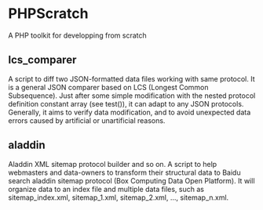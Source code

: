 # PHPScratch

A PHP toolkit for developping from scratch

## lcs_comparer

 A script to diff two JSON-formatted data files working with same protocol.
 It is a general JSON comparer based on LCS (Longest Common Subsequence). 
 Just after some simple modification with the nested protocol definition constant array (see test()), it can adapt to any JSON protocols.
 Generally, it aims to verify data modification, and to avoid unexpected data errors caused by artificial or unartificial reasons.

## aladdin

 Aladdin XML sitemap protocol builder and so on.
 A script to help webmasters and data-owners to transform their structural data to Baidu search aladdin sitemap protocol (Box Computing Data Open Platform).
 It will organize data to an index file and multiple data files, such as sitemap_index.xml, sitemap_1.xml, sitemap_2.xml, ..., sitemap_n.xml.
